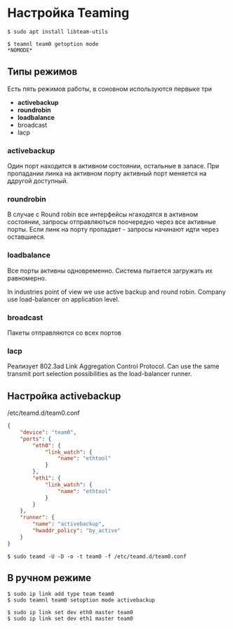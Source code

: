 # Настройка Teaming


```console
$ sudo apt install libteam-utils
```

```console
$ teamnl team0 getoption mode
*NOMODE*
```
## Типы режимов

Есть пять режимов работы, в соновном используются первыке три
* **activebackup**
* **roundrobin**
* **loadbalance**
* broadcast
* lacp

### activebackup
Один порт находится в активном состоянии, остальные в запасе. При пропадании линка на активном порту активный порт меняется на ддругой доступный.

### roundrobin
В случае с Round robin все интерфейсы нгаходятся в активном состоянии, запросы отправляються поочередно через все активные порты. Если линк на порту пропадает - запросы начинают идти через оставшиеся.

### loadbalance
Все порты активны одновременно. Система пытается загружать их равномерно.

In industries point of view we use active backup and round robin. Company use load-balancer on application level.

### broadcast
Пакеты отправляются со всех портов

### lacp
Реализует 802.3ad Link Aggregation Control Protocol. Can use the same transmit port selection possibilities as the load-balancer runner. 


## Настройка activebackup

/etc/teamd.d/team0.conf
```json
{
    "device": "team0",
    "ports": {
        "eth0": {
            "link_watch": {
                "name": "ethtool"
            }
        },
        "eth1": {
            "link_watch": {
                "name": "ethtool"
            }
        }
    },
    "runner": {
        "name": "activebackup",
        "hwaddr_policy": "by_active"
    }
}
```


```console
$ sudo teamd -U -D -o -t team0 -f /etc/teamd.d/team0.conf
```



## В ручном режиме


```console
$ sudo ip link add type team team0
$ sudo teamnl team0 setoption mode activebackup

$ sudo ip link set dev eth0 master team0
$ sudo ip link set dev eth1 master team0
```
